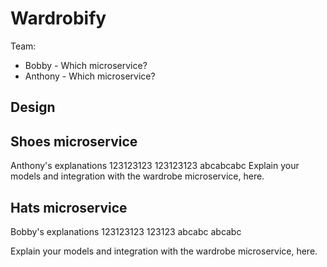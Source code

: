 # Wardrobify

Team:

* Bobby - Which microservice?
* Anthony - Which microservice?

## Design

## Shoes microservice

Anthony's explanations
123123123
123123123
abcabcabc
Explain your models and integration with the wardrobe
microservice, here.

## Hats microservice
Bobby's explanations
123123123
123123
abcabc
abcabc

Explain your models and integration with the wardrobe
microservice, here.

